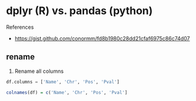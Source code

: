 # dplyr (R) vs. pandas (python)

References

- https://gist.github.com/conormm/fd8b1980c28dd21cfaf6975c86c74d07

## rename

1. Rename all columns

```python
df.columns = ['Name', 'Chr', 'Pos', 'Pval']
```

```r
colnames(df) = c('Name', 'Chr', 'Pos', 'Pval']
```
